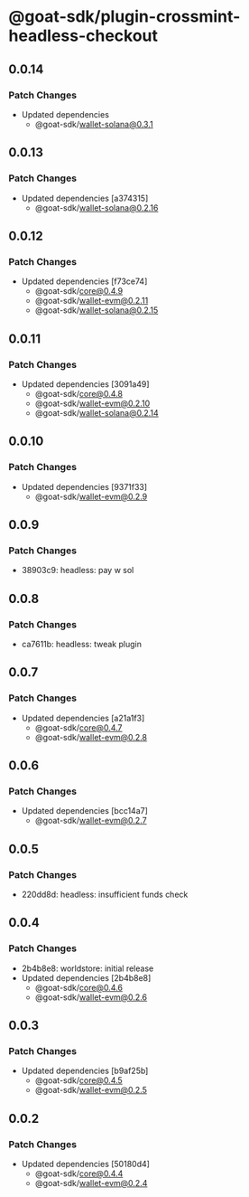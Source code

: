 # @goat-sdk/plugin-crossmint-headless-checkout

## 0.0.14

### Patch Changes

- Updated dependencies
  - @goat-sdk/wallet-solana@0.3.1

## 0.0.13

### Patch Changes

- Updated dependencies [a374315]
  - @goat-sdk/wallet-solana@0.2.16

## 0.0.12

### Patch Changes

- Updated dependencies [f73ce74]
  - @goat-sdk/core@0.4.9
  - @goat-sdk/wallet-evm@0.2.11
  - @goat-sdk/wallet-solana@0.2.15

## 0.0.11

### Patch Changes

- Updated dependencies [3091a49]
  - @goat-sdk/core@0.4.8
  - @goat-sdk/wallet-evm@0.2.10
  - @goat-sdk/wallet-solana@0.2.14

## 0.0.10

### Patch Changes

- Updated dependencies [9371f33]
  - @goat-sdk/wallet-evm@0.2.9

## 0.0.9

### Patch Changes

- 38903c9: headless: pay w sol

## 0.0.8

### Patch Changes

- ca7611b: headless: tweak plugin

## 0.0.7

### Patch Changes

- Updated dependencies [a21a1f3]
  - @goat-sdk/core@0.4.7
  - @goat-sdk/wallet-evm@0.2.8

## 0.0.6

### Patch Changes

- Updated dependencies [bcc14a7]
  - @goat-sdk/wallet-evm@0.2.7

## 0.0.5

### Patch Changes

- 220dd8d: headless: insufficient funds check

## 0.0.4

### Patch Changes

- 2b4b8e8: worldstore: initial release
- Updated dependencies [2b4b8e8]
  - @goat-sdk/core@0.4.6
  - @goat-sdk/wallet-evm@0.2.6

## 0.0.3

### Patch Changes

- Updated dependencies [b9af25b]
  - @goat-sdk/core@0.4.5
  - @goat-sdk/wallet-evm@0.2.5

## 0.0.2

### Patch Changes

- Updated dependencies [50180d4]
  - @goat-sdk/core@0.4.4
  - @goat-sdk/wallet-evm@0.2.4
